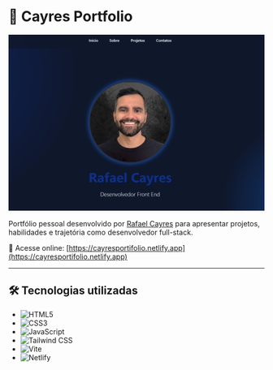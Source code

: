 # 🚀 Cayres Portfolio

![Homepage Screenshot](https://github.com/cayresbr/Portifolio/blob/main/img/screenshot-home.jpg?raw=true)

Portfólio pessoal desenvolvido por [Rafael Cayres](https://www.linkedin.com/in/cayress/) para apresentar projetos, habilidades e trajetória como desenvolvedor full-stack.

🔗 Acesse online: [https://cayresportifolio.netlify.app](https://cayresportifolio.netlify.app)

---

## 🛠️ Tecnologias utilizadas

- ![HTML5](https://img.shields.io/badge/-HTML5-E34F26?logo=html5&logoColor=white&style=flat)
- ![CSS3](https://img.shields.io/badge/-CSS3-1572B6?logo=css3&logoColor=white&style=flat)
- ![JavaScript](https://img.shields.io/badge/-JavaScript-F7DF1E?logo=javascript&logoColor=black&style=flat)
- ![Tailwind CSS](https://img.shields.io/badge/-TailwindCSS-38B2AC?logo=tailwind-css&logoColor=white&style=flat)
- ![Vite](https://img.shields.io/badge/-Vite-646CFF?logo=vite&logoColor=white&style=flat)
- ![Netlify](https://img.shields.io/badge/-Netlify-00C7B7?logo=netlify&logoColor=white&style=flat)
